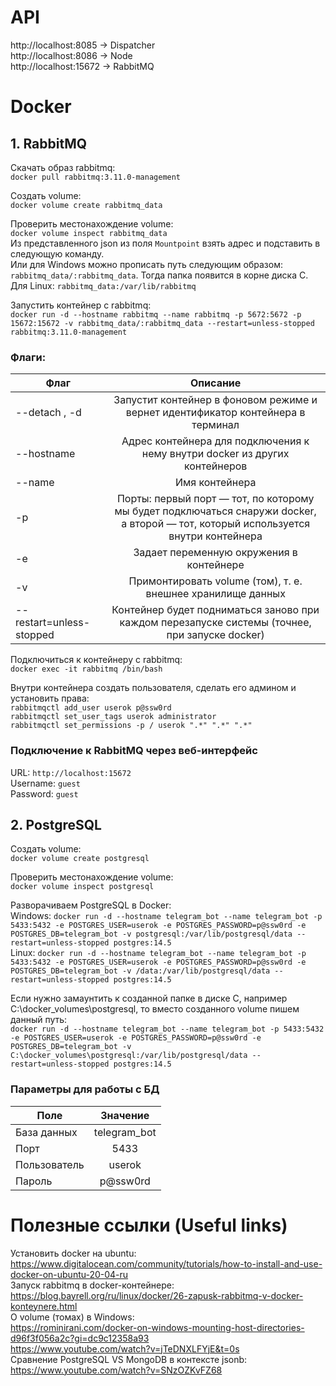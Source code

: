 # API
http://localhost:8085 -> Dispatcher  
http://localhost:8086 -> Node  
http://localhost:15672 -> RabbitMQ

# Docker
## 1. RabbitMQ

Скачать образ rabbitmq:  
`docker pull rabbitmq:3.11.0-management`

Создать volume:  
`docker volume create rabbitmq_data`

Проверить местонахождение volume:  
`docker volume inspect rabbitmq_data`  
Из представленного json из поля `Mountpoint` взять адрес и подставить в следующую команду.  
Или для Windows можно прописать путь следующим образом: `rabbitmq_data/:rabbitmq_data`. Тогда папка появится в корне диска C.  
Для Linux: `rabbitmq_data:/var/lib/rabbitmq`  

Запустить контейнер с rabbitmq:  
`docker run -d --hostname rabbitmq --name rabbitmq -p 5672:5672 -p 15672:15672 -v rabbitmq_data/:rabbitmq_data --restart=unless-stopped rabbitmq:3.11.0-management`

### Флаги:  

| Флаг                     |                                                              Описание                                                              |
|--------------------------|:----------------------------------------------------------------------------------------------------------------------------------:|
| --detach , -d            |                          Запустит контейнер в фоновом режиме и вернет идентификатор контейнера в терминал                          |
| --hostname               |                            Адрес контейнера для подключения к нему внутри docker из других контейнеров                             |
| --name                   |                                                           Имя контейнера                                                           |
| -p                       | Порты: первый порт — тот, по которому мы будет подключаться снаружи docker, а второй — тот, который используется внутри контейнера |
| -e                       |                                              Задает переменную окружения в контейнере                                              |
| -v                       |                                    Примонтировать volume (том), т. е. внешнее хранилище данных                                     |
| --restart=unless-stopped |                   Контейнер будет подниматься заново при каждом перезапуске системы (точнее, при запуске docker)                   |

Подключиться к контейнеру с rabbitmq:  
`docker exec -it rabbitmq /bin/bash`  
  
Внутри контейнера создать пользователя, сделать его админом и установить права:  
`rabbitmqctl add_user userok p@ssw0rd`  
`rabbitmqctl set_user_tags userok administrator`  
`rabbitmqctl set_permissions -p / userok ".*" ".*" ".*"` 

### Подключение к RabbitMQ через веб-интерфейс
URL: `http://localhost:15672`  
Username: `guest`  
Password: `guest`  

## 2. PostgreSQL

Создать volume:  
`docker volume create postgresql`

Проверить местонахождение volume:  
`docker volume inspect postgresql`  

Разворачиваем PostgreSQL в Docker:  
Windows: `docker run -d --hostname telegram_bot --name telegram_bot -p 5433:5432 -e POSTGRES_USER=userok -e POSTGRES_PASSWORD=p@ssw0rd -e POSTGRES_DB=telegram_bot -v postgresql:/var/lib/postgresql/data --restart=unless-stopped postgres:14.5`  
Linux: `docker run -d --hostname telegram_bot --name telegram_bot -p 5433:5432 -e POSTGRES_USER=userok -e POSTGRES_PASSWORD=p@ssw0rd -e POSTGRES_DB=telegram_bot -v /data:/var/lib/postgresql/data --restart=unless-stopped postgres:14.5`

Если нужно замаунтить к созданной папке в диске C, например C:\docker_volumes\postgresql, то вместо созданного volume пишем данный путь:  
`docker run -d --hostname telegram_bot --name telegram_bot -p 5433:5432 -e POSTGRES_USER=userok -e POSTGRES_PASSWORD=p@ssw0rd -e POSTGRES_DB=telegram_bot -v C:\docker_volumes\postgresql:/var/lib/postgresql/data --restart=unless-stopped postgres:14.5`

### Параметры для работы с БД

| Поле         |   Значение   |
|--------------|:------------:|
| База данных  | telegram_bot |
| Порт         |     5433     |
| Пользователь |    userok    |
| Пароль       |   p@ssw0rd   |

# Полезные ссылки (Useful links)

Установить docker на ubuntu:  
https://www.digitalocean.com/community/tutorials/how-to-install-and-use-docker-on-ubuntu-20-04-ru  
Запуск rabbitmq в docker-контейнере:  
https://blog.bayrell.org/ru/linux/docker/26-zapusk-rabbitmq-v-docker-konteynere.html  
О volume (томах) в Windows:  
https://rominirani.com/docker-on-windows-mounting-host-directories-d96f3f056a2c?gi=dc9c12358a93  
https://www.youtube.com/watch?v=jTeDNXLFYjE&t=0s  
Сравнение PostgreSQL VS MongoDB в контексте jsonb:  
https://www.youtube.com/watch?v=SNzOZKvFZ68  

